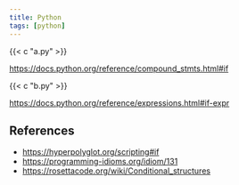```yaml
---
title: Python
tags: [python]
---
```


{{< c "a.py" >}}

<https://docs.python.org/reference/compound_stmts.html#if>

{{< c "b.py" >}}

<https://docs.python.org/reference/expressions.html#if-expr>

## References

- <https://hyperpolyglot.org/scripting#if>
- <https://programming-idioms.org/idiom/131>
- <https://rosettacode.org/wiki/Conditional_structures>
